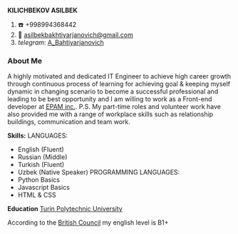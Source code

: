 **KILICHBEKOV ASILBEK**
1. :telephone: +998994368442
2.  :email: [asilbekbakhtiyarjanovich@gmail.com](https://mail.google.com/mail/u/0/#inbox)
3. *telegram*: [A_Bahtiyarjanovich](http://t.me/A_Bahtiyarjanovich)
### About Me
A highly motivated and dedicated IT Engineer to achieve high career growth through continuous process of learning for achieving goal & keeping myself dynamic in changing scenario to become a successful professional and leading to be best opportunity and I am willing to work as a Front-end developer at [EPAM inc.](https://www.epam-group.ru).
P.S. My part-time roles and volunteer work have also provided me with a range of workplace skills such as relationship buildings, communication and team work.

**Skills:**
  LANGUAGES:
   * English (Fluent)
   * Russian (Middle)
   * Turkish (Fluent)
   * Uzbek (Native Speaker)
  PROGRAMMING LANGUAGES:
   * Python Basics
   * Javascript Basics
   * HTML & CSS

**Education** [Turin Polytechnic University](https://polito.uz/en)

According to the [British Council](https://www.britishcouncil.uz/) my english level is B1+